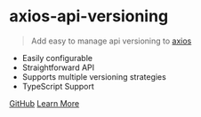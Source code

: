 # axios-api-versioning

> Add easy to manage api versioning to [axios](https://github.com/axios/axios)

- Easily configurable
- Straightforward API
- Supports multiple versioning strategies
- TypeScript Support

[GitHub](https://github.com/Weffe/axios-api-versioning)
[Learn More](#welcome)